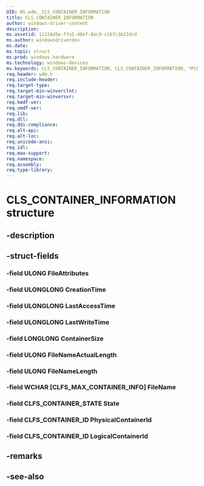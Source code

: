```yaml
---
UID: NS.wdm._CLS_CONTAINER_INFORMATION
title: CLS_CONTAINER_INFORMATION
author: windows-driver-content
description: 
ms.assetid: 11224d5e-ffa1-40ef-8ac9-c167c3b23dcd
ms.author: windowsdriverdev
ms.date: 
ms.topic: struct
ms.prod: windows-hardware
ms.technology: windows-devices
ms.keywords: CLS_CONTAINER_INFORMATION, CLS_CONTAINER_INFORMATION, *PCLS_CONTAINER_INFORMATION, **PPCLS_CONTAINER_INFORMATION
req.header: wdm.h
req.include-header:
req.target-type:
req.target-min-winverclnt:
req.target-min-winversvr:
req.kmdf-ver:
req.umdf-ver:
req.lib:
req.dll:
req.ddi-compliance:
req.alt-api:
req.alt-loc:
req.unicode-ansi:
req.idl:
req.max-support:
req.namespace:
req.assembly:
req.type-library:
---
```


# CLS_CONTAINER_INFORMATION structure

## -description



## -struct-fields

### -field ULONG FileAttributes			
 	
### -field ULONGLONG CreationTime			
 	
### -field ULONGLONG LastAccessTime			
 	
### -field ULONGLONG LastWriteTime			
 	
### -field LONGLONG ContainerSize			
 	
### -field ULONG FileNameActualLength			
 	
### -field ULONG FileNameLength			
 	
### -field WCHAR [CLFS_MAX_CONTAINER_INFO] FileName			
 	
### -field CLFS_CONTAINER_STATE State			
 	
### -field CLFS_CONTAINER_ID PhysicalContainerId			
 	
### -field CLFS_CONTAINER_ID LogicalContainerId			
 	
## -remarks

## -see-also